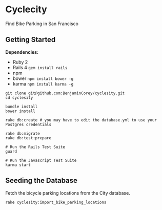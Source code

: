 # Cyclecity
Find Bike Parking in San Francisco

## Getting Started

**Dependencies:**
- Ruby 2
- Rails 4 `gem install rails`
- npm
- bower `npm install bower -g`
- karma `npm install karma -g`

```
git clone git@github.com:BenjaminCorey/cyclesity.git
cd cyclesity

bundle install
bower install

rake db:create # you may have to edit the database.yml to use your Postgres credentials

rake db:migrate
rake db:test:prepare

# Run the Rails Test Suite
guard

# Run the Javascript Test Suite
karma start
```

## Seeding the Database
Fetch the bicycle parking locations from the City database.
```
rake cyclesity:import_bike_parking_locations
```